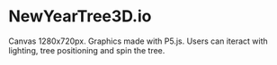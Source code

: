 # NewYearTree3D.io
Canvas 1280x720px. Graphics made with P5.js.
Users can iteract with lighting, tree positioning and spin the tree.
